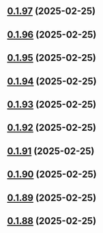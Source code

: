 ## [0.1.97](https://github.com/binary-braids/terraform-oracle/compare/v0.1.96...v0.1.97) (2025-02-25)



## [0.1.96](https://github.com/binary-braids/terraform-oracle/compare/v0.1.95...v0.1.96) (2025-02-25)



## [0.1.95](https://github.com/binary-braids/terraform-oracle/compare/v0.1.94...v0.1.95) (2025-02-25)



## [0.1.94](https://github.com/binary-braids/terraform-oracle/compare/v0.1.93...v0.1.94) (2025-02-25)



## [0.1.93](https://github.com/binary-braids/terraform-oracle/compare/v0.1.92...v0.1.93) (2025-02-25)



## [0.1.92](https://github.com/binary-braids/terraform-oracle/compare/v0.1.91...v0.1.92) (2025-02-25)



## [0.1.91](https://github.com/binary-braids/terraform-oracle/compare/v0.1.90...v0.1.91) (2025-02-25)



## [0.1.90](https://github.com/binary-braids/terraform-oracle/compare/v0.1.89...v0.1.90) (2025-02-25)



## [0.1.89](https://github.com/binary-braids/terraform-oracle/compare/v0.1.88...v0.1.89) (2025-02-25)



## [0.1.88](https://github.com/binary-braids/terraform-oracle/compare/v0.1.87...v0.1.88) (2025-02-25)



